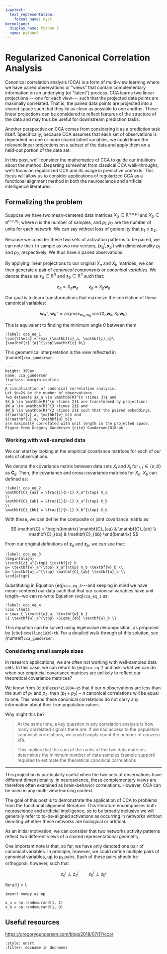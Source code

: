 ```yaml
---
jupytext:
  text_representation:
    format_name: myst
kernelspec:
  display_name: Python 3
  name: python3
---
```


# Regularized Canonical Correlation Analysis

Canonical correlation analysis (CCA) is a form of multi-view learning
where we have paired observations or "views" that contain complementary information on an underlying (or "latent") process.
CCA learns two linear projections ---one for each view---
such that the projected data points are maximally correlated.
That is, the paired data points are projected into a shared space such that they lie as close as possible to one another.
These linear projections can be considered to reflect features of the structure of the data
and may thus be useful for downstream prediction tasks.

Another perspective on CCA comes from considering it as a prediction task itself.
Specifically, because CCA assumes that each set of observations is dependent on
one or more shared latent variables,
we could learn the relevant linear projections on a subset of the data and apply them on a held-out portion of the data set.

In this post, we'll consider the mathematics of CCA to guide our intuitions about the method.
Departing somewhat from classical CCA walk-throughs,
we'll focus on regularized CCA and its usage in predictive contexts.
This focus will allow us to consider applications of regularized CCA as a functional alignment method in both the neuroscience and artificial intelligence literatures.

## Formalizing the problem

Suppose we have two mean-centered data matrices
$X_a \in \mathbb{R}^{n \times p_1}$ and
$X_b \in \mathbb{R}^{n \times p_2}$,
where $n$ is the number of samples, and $p_1, p_2$ are the number of units for each network.
We can say without loss of generality that $p_1 \leq p_2$.

Because we consider these two sets of activation patterns to be paired,
we can note the $i$-th sample as two row vectors,
$(\mathbf{x}_a^i, \mathbf{x}_b^i)$ with dimensionality $p_1$ and $p_2$, respectively.
We thus have $n$ paired observations.

By applying linear projections to our original $X_a$ and $X_b$ matrices,
we can then generate a pair of _canonical components_ or _canonical variables_.
We denote these as $\mathbf{z}_a \in \mathbb{R}^n$
and $\mathbf{z}_b \in \mathbb{R}^n$ such that:

$$
\mathbf{z}_a = X_a\mathbf{w}_a \quad \quad \mathbf{z}_b = X_b\mathbf{w}_b
$$

Our goal is to learn transformations that maximize the correlation of these canonical variables:

$$
\mathbf{w}^{\star}_{a}, \mathbf{w}^{\star}_{b} = \text{arg}\!\max_{w_a, w_b}\!\mathrm{corr(X_a\mathbf{w}_a, X_b\mathbf{w}_b)}
$$

This is equivalent to finding the minimum angle $\theta$ between them:

```{math}
:label: cca_eq_1
\cos{\theta} = \max_{\mathbf{z}_a, \mathbf{z}_b}\{\mathbf{z}_{a}^{\top}\mathbf{z}_b\}
```

This geometrical interpretation is the view reflected in {numref}`cca_gundersen`.

```{figure} ../images/cca_gundersen.png
---
height: 350px
name: cca_gundersen
figclass: margin-caption
---
A visualization of canonical correlation analysis.
Let $n=2$ be the number of observations.
Two datasets $X_a \in \mathbb{R}^{n \times 3}$ and
$X_b \in \mathbb{R}^{n \times 2}$ are transformed by projections
$W_a \in \mathbb{R}^{3 \times 2}$ and
$W_b \in \mathbb{R}^{2 \times 2}$ such that the paired embeddings,
$(\mathbf{v}_a, \mathbf{v}_b)$ and
$(\mathbf{u}_a, \mathbf{u}_b)$
are maximally correlated with unit length in the projected space.
Figure from Gregory Gundersen {cite}`Gundersen2018-pe`.
```

### Working with well-sampled data

We can start by looking at the empirical covariance matrices for each of our sets of observations.

We denote the covariance matrix between data sets $X_i$ and $X_j$
for $i, j \in \{a, b\}$ as $\mathbf{C}_{ij}$.
Then, the covariance and cross-covariance matrices for $X_a$,
$X_b$ can defined as:

```{math}
:label: cca_eq_2
\mathbf{C}_{aa} = \frac{1}{n-1} X_a^{\top} X_a
\\
\mathbf{C}_{ab} = \frac{1}{n-1} X_a^{\top} X_b
\\
\mathbf{C}_{bb} = \frac{1}{n-1} X_b^{\top} X_b
```

With these, we can define the composite or joint covariance matrix as:

$$
\mathbf{C} = \begin{bmatrix}
\mathbf{C}_{aa} & \mathbf{C}_{ab}
\\
\mathbf{C}_{ba} & \mathbf{C}_{bb}
\end{bmatrix}
$$

From our original definitions of $\mathbf{z}_a$ and $\mathbf{z}_b$,
we can see that:

```{math}
:label: cca_eq_3
\begin{align}
\textbf{z}_a^{\top} \textbf{z}_b
&= \textbf{w}_a^{\top} X_a^{\top} X_b \textbf{w}_b \\
&= \textbf{w}_a^{\top} \mathbf{C}_{ab} \textbf{w}_b \\
\end{align}
```

Substituting in Equation {eq}`cca_eq_3`---and keeping in mind we have mean-centered our data such that that our canonical variables have unit length--we can re-write Equation {eq}`cca_eq_1` as:

```{math}
:label: cca_eq_4
\cos \theta
= \max_{ \textbf{w}_a, \textbf{w}_b }
\{ \textbf{w}_a^{\top} \Sigma_{ab} \textbf{w}_b \}
```

This equation can be solved using eigenvalue decomposition,
as proposed by {cite}`Hotelling1936-th`.
For a detailed walk-through of this solution,
see {numref}`cca_gundersen`.

### Considering small sample sizes

In research applications,
we are often not working with well-sampled data sets.
In this case, we can return to {eq}`cca_eq_2` and ask:
what we can do when our empiricial covariance matrices are unlikely to reflect our theoretical covariance matrices?

We know from {cite}`Pezeshki2004-yb` that if our $n$ observations are less than the sum of $p_1$ and $p_2$,
then $(p_1 + p_2) − n$ canonical correlations will be equal to one.
This means these canonical correlations do not carry any information about their true population values.

Why might this be?



> At the same time, a key question in any correlation analysis
> is how many correlated signals there are. If we had access to
> the population canonical correlations, we could simply count
> the number of nonzero ki’s.

> This implies that the sum of the ranks of
> the two data matrices determines the minimum number of data
> samples (sample support) required to estimate the theoretical
> canonical correlations

---

This projection is particularly useful when the two sets of observations have different dimensionality.
In neuroscience, these complementary views are therefore often examined as brain-behavior correlations.
However, CCA can be used in any multi-view learning context.

The goal of this post is to demonstrate the application of CCA to problems from the functional alignment literature.
This literature encompasses both neuroscience and artificial intelligence, so to be broadly inclusive we will generally refer to to-be-aligned activations as occurring in networks without denoting whether these networks are biological or artifical.

As an initial motivation,
we can consider that two networks activity patterns reflect two different views of
a shared representational geometry.

One important note is that, so far, we have only denoted one pair of canonical variables.
In principle, however, we could define multiple pairs of canonical variables,
up to $p_1$ pairs.
Each of these pairs should be orthogonal, however, such that

$$
z_{a}^{i} \perp z_{a}^{j} \quad \quad z_{b}^{i} \perp z_{b}^{j}
$$

for all $j < i$.

```{code} python3
import numpy as np

x_a = np.random.rand(1, 2)
x_b = np.random.rand(1, 3)
```

## Useful resources

https://gregorygundersen.com/blog/2018/07/17/cca/

```{bibliography} references.bib
:style: unsrt
:filter: docname in docnames
```
